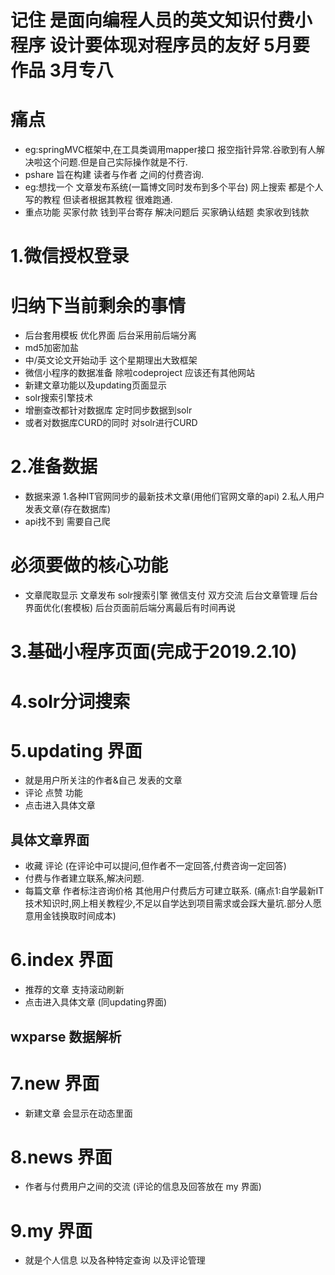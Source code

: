 # 记住 是面向编程人员的英文知识付费小程序 设计要体现对程序员的友好  5月要作品 3月专八

# 痛点
- eg:springMVC框架中,在工具类调用mapper接口 报空指针异常.谷歌到有人解决啦这个问题.但是自己实际操作就是不行.
- pshare 旨在构建 读者与作者 之间的付费咨询.
- eg:想找一个 文章发布系统(一篇博文同时发布到多个平台) 网上搜索  都是个人写的教程 但读者根据其教程 很难跑通. 
- 重点功能 买家付款 钱到平台寄存 解决问题后 买家确认结题 卖家收到钱款
# 1.微信授权登录 

# 归纳下当前剩余的事情
- 后台套用模板 优化界面  后台采用前后端分离
- md5加密加盐
- 中/英文论文开始动手  这个星期理出大致框架
- 微信小程序的数据准备 除啦codeproject 应该还有其他网站
- 新建文章功能以及updating页面显示
- solr搜索引擎技术
- 增删查改都针对数据库  定时同步数据到solr
- 或者对数据库CURD的同时 对solr进行CURD
# 2.准备数据 
- 数据来源 1.各种IT官网同步的最新技术文章(用他们官网文章的api) 2.私人用户发表文章(存在数据库)
- api找不到 需要自己爬

# 必须要做的核心功能
- 文章爬取显示 文章发布  solr搜索引擎  微信支付  双方交流 后台文章管理  后台界面优化(套模板) 后台页面前后端分离最后有时间再说

# 3.基础小程序页面(完成于2019.2.10)

# 4.solr分词搜索


# 5.updating 界面
- 就是用户所关注的作者&自己 发表的文章
- 评论 点赞 功能
- 点击进入具体文章

## 具体文章界面
- 收藏 评论 (在评论中可以提问,但作者不一定回答,付费咨询一定回答)
- 付费与作者建立联系,解决问题.
- 每篇文章 作者标注咨询价格  其他用户付费后方可建立联系.
(痛点1:自学最新IT技术知识时,网上相关教程少,不足以自学达到项目需求或会踩大量坑.部分人愿意用金钱换取时间成本)

# 6.index 界面
- 推荐的文章 支持滚动刷新
- 点击进入具体文章 (同updating界面)

## wxparse 数据解析

# 7.new 界面
- 新建文章 会显示在动态里面

# 8.news 界面 
- 作者与付费用户之间的交流   (评论的信息及回答放在 my 界面)

# 9.my 界面
- 就是个人信息 以及各种特定查询 以及评论管理
